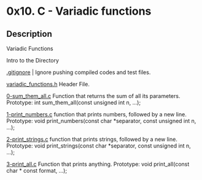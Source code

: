# 0x10. C - Variadic functions
## Description
Variadic Functions

Intro to the Directory

[.gitignore](./.gitignore) | Ignore pushing compiled codes and test files.

[variadic_functions.h](./variadic_functions.h) Header File.

[0-sum_them_all.c](./0-sum_them_all.c) Function that returns the sum of all its parameters. Prototype: int sum_them_all(const unsigned int n, ...);

[1-print_numbers.c](./1-print_numbers.c) function that prints numbers, followed by a new line. Prototype: void print_numbers(const char *separator, const unsigned int n, ...);

[2-print_strings.c](./2-print_strings.c) function that prints strings, followed by a new line. Prototype: void print_strings(const char *separator, const unsigned int n, ...);

[3-print_all.c](./3-print_all.c) Function that prints anything. Prototype: void print_all(const char * const format, ...);
